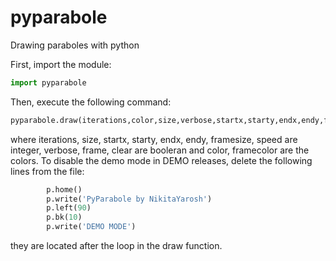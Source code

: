 # pyparabole
Drawing paraboles with python

First, import the module:
```python
import pyparabole
```
Then, execute the following command:
```python
pyparabole.draw(iterations,color,size,verbose,startx,starty,endx,endy,frame,framesize,framecolor,speed,clear)
```
where iterations, size, startx, starty, endx, endy, framesize, speed
are integer,
verbose, frame, clear
are booleran
and color, framecolor
are the colors.
To disable the demo mode in DEMO releases, delete the following lines
from the file:
```python
        p.home()
        p.write('PyParabole by NikitaYarosh')
        p.left(90)
        p.bk(10)
        p.write('DEMO MODE')
```
they are located after the loop in the draw function.
